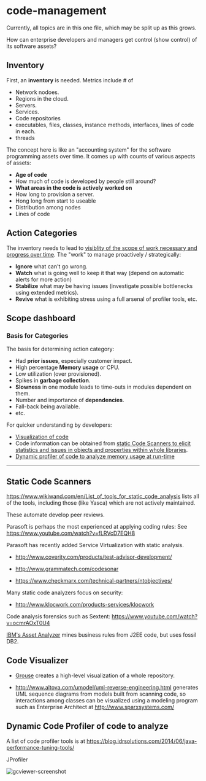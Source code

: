 # code-management
Currently, all topics are in this one file, which may be split up as this grows.

How can enterprise developers and managers get control (show control) of its software assets?

## <a name="Inventory"> Inventory</a>
First, an <strong>inventory</strong> is needed.
Metrics include # of 

 * Network nodoes.
 * Regions in the cloud.
 * Servers.
 * Services.
 * Code repositories
 * executables, files, classes, instance methods, interfaces, lines of code in each.
 * threads

The concept here is like an "accounting system" for the software programming assets over time.
It comes up with counts of various aspects of assets:

  * <strong>Age of code</strong>
  * How much of code is developed by people still around?
  * <strong>What areas in the code is actively worked on</strong>
  * How long to provision a server.
  * Hong long from start to useable
  * Distribution among nodes
  * Lines of code


## <a name="ActionCategories"> Action Categories</a>
The inventory needs to lead to <a href="#ScopeVisiblity"> visiblity of the scope of work necessary and progress over time</a>. The "work" to manage proactively / strategically:

 * <strong>Ignore</strong> what can't go wrong.
 * <strong>Watch</strong> what is going well to keep it that way (depend on automatic alerts for more action)
 * <strong>Stabilize</strong> what may be having issues (investigate possible bottlenecks using extended metrics).
 * <strong>Revive</strong> what is exhibiting stress using a full arsenal of profiler tools, etc.


## <a name="ScopeVisibility"> Scope dashboard</a>


### <a name="BasisCategories"> Basis for Categories</a>
The basis for determining action category:

  * Had <strong>prior issues</strong>, especially customer impact.
  * High percentage <strong>Memory usage</strong> or CPU.
  * Low utilization (over provisioned).
  * Spikes in <strong>garbage collection</strong>.
  * <strong>Slowness</strong> in one module leads to time-outs in modules dependent on them.
  * Number and importance of <strong>dependencies</strong>.
  * Fall-back being available.
  * etc.

 
For quicker understanding by developers:
  * <a href="#CodeVisualizer"> Visualization of code</a>
  * Code information can be obtained from <a href="#CodeScanner"> static Code Scanners to elicit statistics and issues in objects and properties within whole libraries</a>.
  * <a href="#CodeProfiler"> Dynamic profiler of code to analyze memory usage at run-time</a>

<hr />

## <a name="CodeScanner"> Static Code Scanners</a>
https://www.wikiwand.com/en/List_of_tools_for_static_code_analysis
lists all of the tools, including those (like Yasca) which are not actively maintained.

These automate develop peer reviews.


Parasoft is perhaps the most experienced at applying coding rules:
 See https://www.youtube.com/watch?v=fLRVcD7EQH8

Parasoft has recently added Service Virtualization with static analysis.

 * http://www.coverity.com/products/test-advisor-development/

 * http://www.grammatech.com/codesonar

 * https://www.checkmarx.com/technical-partners/ntobjectives/

Many static code analyzers focus on security:

 * http://www.klocwork.com/products-services/klocwork

Code analysis forensics such as Sextent:
https://www.youtube.com/watch?v=ocmrAOxT0U4

<a target="_blank" href="http://www-03.ibm.com/software/products/en/raa">
IBM's Asset Analyzer</a> mines business rules from J2EE code, but uses fossil DB2.


## <a name="CodeVisualizer"> Code Visualizer</a>

 * <a target="_blank" href="https://github.com/acaudwell/Gource/wiki/SVN">
   Grouse</a> creates a high-level visualization of a whole repository.

 * http://www.altova.com/umodel/uml-reverse-engineering.html
   generates UML sequence diagrams from models built from scanning code, so
   interactions among classes can be visualized using a modeling program such as 
   Enterprise Architect at http://www.sparxsystems.com/ 


## <a name="CodeProfiler"> Dynamic Code Profiler of code to analyze</a>
A list of code profiler tools is at
https://blog.idrsolutions.com/2014/06/java-performance-tuning-tools/

JProfiler 

![gcviewer-screenshot](https://cloud.githubusercontent.com/assets/300046/9345524/ce195944-45c6-11e5-8482-52f0ab382a66.png)

